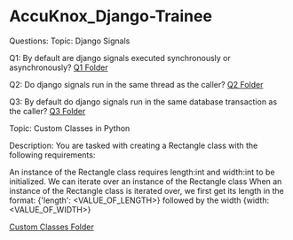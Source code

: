 # AccuKnox_Django-Trainee

Questions: 
Topic: Django Signals

Q1: By default are django signals executed synchronously or asynchronously? [Q1 Folder](./Q1)

Q2: Do django signals run in the same thread as the caller? [Q2 Folder](./Q2)

Q3: By default do django signals run in the same database transaction as the caller? [Q3 Folder](./Q3)


Topic: Custom Classes in Python

Description: You are tasked with creating a Rectangle class with the following requirements:

An instance of the Rectangle class requires length:int and width:int to be initialized.
We can iterate over an instance of the Rectangle class 
When an instance of the Rectangle class is iterated over, we first get its length in the format: {'length': <VALUE_OF_LENGTH>} followed by the width {width: <VALUE_OF_WIDTH>}

[Custom Classes Folder](./Custom_classes)
